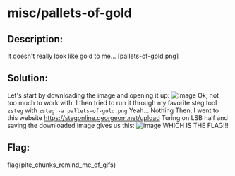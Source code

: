 # misc/pallets-of-gold


## Description:
It doesn't really look like gold to me...
[pallets-of-gold.png]


## Solution:
Let's start by downloading the image and opening it up:
![image](/Users/SuperBeetleGamer/Desktop/pallets-of-gold.png)
Ok, not too much to work with. I then tried to run it through my favorite steg tool `zsteg` with `zsteg -a pallets-of-gold.png`
Yeah... Nothing
Then, I went to this website https://stegonline.georgeom.net/upload
Turing on LSB half and saving the downloaded image gives us this:
![image](/Users/SuperBeetleGamer/Downloads/pallets-of-gold.png)
WHICH IS THE FLAG!!!

## Flag: 
flag{plte_chunks_remind_me_of_gifs}